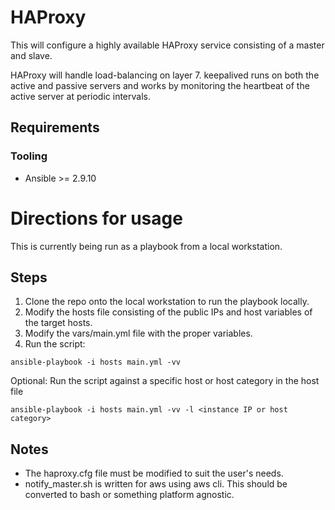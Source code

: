 # HAProxy

This will configure a highly available HAProxy service
consisting of a master and slave.

HAProxy will handle load-balancing on layer 7. 
keepalived runs on both the active and passive servers and
works by monitoring the heartbeat of the active server at periodic intervals. 


## Requirements
### Tooling
- Ansible >= 2.9.10

# Directions for usage
This is currently being run as a playbook from a local workstation. 

## Steps 
1. Clone the repo onto the local workstation to run the playbook locally.
2. Modify the hosts file consisting of the public IPs and host variables of the target hosts.  
3. Modify the vars/main.yml file with the proper variables.
4. Run the script:
```
ansible-playbook -i hosts main.yml -vv
```
Optional:
Run the script against a specific host or host category in the host file
```
ansible-playbook -i hosts main.yml -vv -l <instance IP or host category>
``` 

## Notes
- The haproxy.cfg file must be modified to suit the user's needs.
- notify_master.sh is written for aws using aws cli. This should be converted to bash or something platform agnostic. 